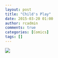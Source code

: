 ```yaml
---
layout: post
title: "Child's Play"
date: 2015-03-20 01:00
author: rcadmin
comments: true
categories: [Comics]
tags: []
---
```

<a href="../comics/2015/03/20/childs-play"><img src="http://dl.bitsmack.com/comics/20150320.jpg"/></a>
